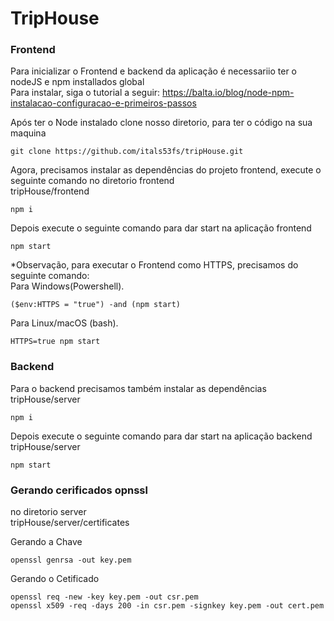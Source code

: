 # TripHouse

### Frontend
Para inicializar o Frontend e backend da aplicação é necessariio ter o nodeJS e npm installados global<br>
Para instalar, siga o tutorial a seguir: https://balta.io/blog/node-npm-instalacao-configuracao-e-primeiros-passos <br>

Após ter o Node instalado clone nosso diretorio, para ter o código na sua maquina <br>
```
git clone https://github.com/itals53fs/tripHouse.git
```

Agora, precisamos instalar as dependências do projeto frontend, execute o seguinte comando no diretorio frontend <br>
tripHouse/frontend <br>
```
npm i
```
Depois execute o seguinte comando para dar start na aplicação frontend <br>
```
npm start
```

*Observação, para executar o Frontend como HTTPS, precisamos do seguinte comando: <br>
Para Windows(Powershell). <br>
```
($env:HTTPS = "true") -and (npm start)
```
Para Linux/macOS (bash). <br>
```
HTTPS=true npm start
```

### Backend
Para o backend precisamos também instalar as dependências <br>
tripHouse/server <br>
```
npm i
```
Depois execute o seguinte comando para dar start na aplicação backend <br>
tripHouse/server <br>
```
npm start
```
### Gerando cerificados opnssl
no diretorio server <br>
tripHouse/server/certificates <br>

Gerando a Chave
```
openssl genrsa -out key.pem
```
Gerando o Cetificado
```
openssl req -new -key key.pem -out csr.pem
openssl x509 -req -days 200 -in csr.pem -signkey key.pem -out cert.pem
```

